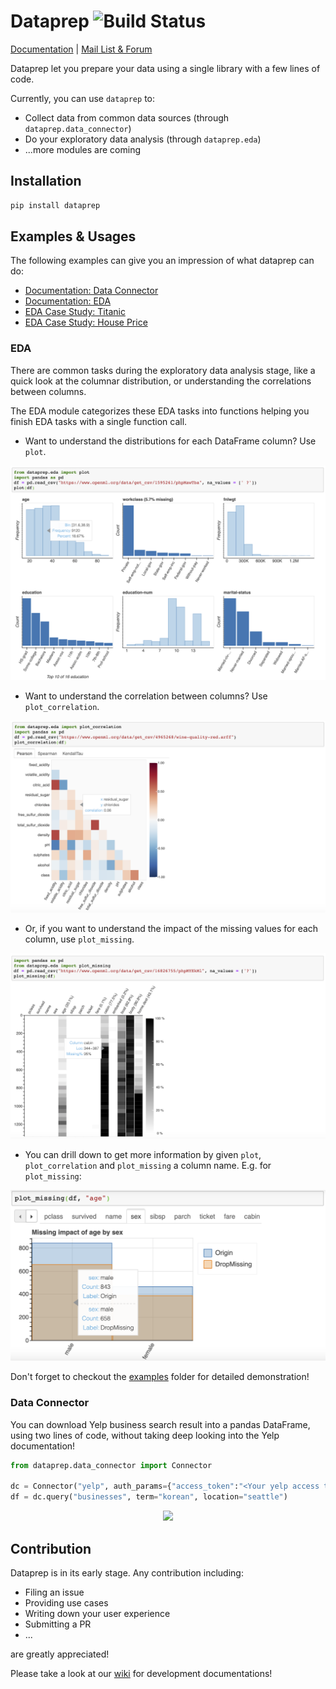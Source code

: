 # Dataprep ![Build Status]
[Documentation] | [Mail List & Forum] 

Dataprep let you prepare your data using a single library with a few lines of code.

Currently, you can use `dataprep` to:
* Collect data from common data sources (through `dataprep.data_connector`)
* Do your exploratory data analysis (through `dataprep.eda`)
* ...more modules are coming

## Installation

```bash
pip install dataprep
```

## Examples & Usages

The following examples can give you an impression of what dataprep can do:

* [Documentation: Data Connector](https://sfu-db.github.io/dataprep/data_connector.html)
* [Documentation: EDA](https://sfu-db.github.io/dataprep/eda/introduction.html)
* [EDA Case Study: Titanic](https://sfu-db.github.io/dataprep/case_study/titanic.html)
* [EDA Case Study: House Price](https://sfu-db.github.io/dataprep/case_study/house_price.html)

### EDA

There are common tasks during the exploratory data analysis stage, 
like a quick look at the columnar distribution, or understanding the correlations
between columns. 

The EDA module categorizes these EDA tasks into functions helping you finish EDA
tasks with a single function call.

* Want to understand the distributions for each DataFrame column? Use `plot`.

<center><a href="https://sfu-db.github.io/dataprep/eda/introduction.html#analyzing-basic-characteristics-via-plot"><img src="https://github.com/sfu-db/dataprep/raw/develop/assets/plot(df).png"/></a></center>

* Want to understand the correlation between columns? Use `plot_correlation`.

<center><a href="https://sfu-db.github.io/dataprep/eda/introduction.html#analyzing-correlation-via-plot-correlation"><img src="https://github.com/sfu-db/dataprep/raw/develop/assets/plot_correlation(df).png"/></a></center>

* Or, if you want to understand the impact of the missing values for each column, use `plot_missing`.

<center><a href="https://sfu-db.github.io/dataprep/eda/plot_missing.html#plotting-the-position-of-missing-values-via-plot-missing-df"><img src="https://github.com/sfu-db/dataprep/raw/develop/assets/plot_missing(df).png"/></a></center>

* You can drill down to get more information by given `plot`, `plot_correlation` and `plot_missing` a column name. E.g. for `plot_missing`:

<center><a href="https://sfu-db.github.io/dataprep/eda/plot_missing.html#the-impact-on-basic-characteristics-of-missing-values-in-column-x-via-plot-missing-df-x"><img src="https://github.com/sfu-db/dataprep/raw/develop/assets/plot_missing(df,x).png"/></a></center>

Don't forget to checkout the [examples] folder for detailed demonstration!

### Data Connector

You can download Yelp business search result into a pandas DataFrame, 
using two lines of code, without taking deep looking into the Yelp documentation!

```python
from dataprep.data_connector import Connector

dc = Connector("yelp", auth_params={"access_token":"<Your yelp access token>"})
df = dc.query("businesses", term="korean", location="seattle")
```
<center><a href="https://sfu-db.github.io/dataprep/data_connector.html#getting-web-data-with-connector-query"><img src="https://github.com/sfu-db/dataprep/raw/develop/assets/data_connector.png"/></a></center>


## Contribution

Dataprep is in its early stage. Any contribution including:
* Filing an issue
* Providing use cases
* Writing down your user experience
* Submitting a PR
* ...

are greatly appreciated!

Please take a look at our [wiki] for development documentations!


[Build Status]: https://img.shields.io/circleci/build/github/sfu-db/dataprep/master?style=flat-square&token=f68e38757f5c98771f46d1c7e700f285a0b9784d
[Documentation]: https://sfu-db.github.io/dataprep/
[Mail list & Forum]: https://groups.google.com/forum/#!forum/dataprep
[wiki]: https://github.com/sfu-db/dataprep/wiki
[examples]: https://github.com/sfu-db/dataprep/tree/master/examples
